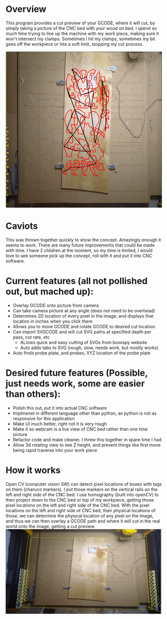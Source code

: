 # Overview
This program provides a cut preview of your GCODE, where it will cut, by simply taking a picture of the CNC bed with your wood on bed.
I spend so much time trying to line up the machine with my work piece, making sure it won't intersect my clamps.
Sometimes I hit my clamps, sometimes my bit goes off the workpiece or hits a soft limit, stopping my cut process.

![Cut Path](cutPath.png)

# Caviots

This was thrown together quickly to show the concept.  Amazingly enough it seems to work.
There are many future improvements that could be made with time.
I have 2 children at the moment, so my time is limited, I would love to see someone pick up the concept, roll with it and put it into CNC software.

# Current features (all not pollished out, but mached up):
* Overlay GCODE onto picture from camera
* Can take camera picture at any angle (does not need to be overhead)
* Determines 2D location of every pixel in the image, and displays that location in inches when you click there
* Allows you to move GCODE and rotate GCODE to desired cut location
* Can import SVGCODE and will cut SVG paths at specified depth per pass, cut rate, etc
   * ALlows quick and easy cutting of SVGs from boxespy website
   * Auto adds tabs to SVG (rough, slow, needs work, but mostly works)
* Auto finds probe plate, and probes, XYZ location of the probe plate

# Desired future features (Possible, just needs work, some are easier than others):
* Polish this out, put it into actual CNC software
* Implmenet in different language other than python, as python is not as responsive for this application
* Make UI much better, right not it is very rough
* Make it so webcam is a live view of CNC bed rather than one time picture
* Refactor code and make cleaner.  I threw this together in spare time I had
* Allow 3d rotating view to see Z height, and prevent things like first move being rapid traverse into your work piece


# How it works
Open CV (computer vision SW) can detect pixel locations of boxes with tags on them (charuco markers).
I put those markers on the vertical rails on the left and right side of the CNC bed.
I use homography (built into openCV) to then project down to the CNC bed or top of my workpiece, getting those pixel locations on the left and right side of the CNC bed.
With the pixel locations on the left and right side of CNC bed, their physical locations of those, we can determine the phyiscal location of any pixel on the image,
and thus we can then overlay a GCODE path and where it will cut in the real world onto the image, getting a cut preview.
![How It Works](howItWorks.png)
